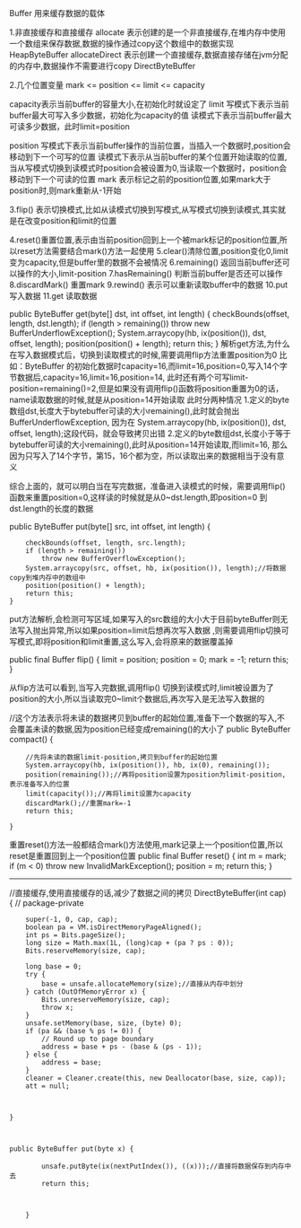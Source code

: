 Buffer
用来缓存数据的载体

1.非直接缓存和直接缓存
allocate 表示创建的是一个非直接缓存,在堆内存中使用一个数组来保存数据,数据的操作通过copy这个数组中的数据实现   HeapByteBuffer
allocateDirect 表示创建一个直接缓存,数据直接存储在jvm分配的内存中,数据操作不需要进行copy   DirectByteBuffer

2.几个位置变量
mark <= position <= limit <= capacity

capacity表示当前buffer的容量大小,在初始化时就设定了
limit 
    写模式下表示当前buffer最大可写入多少数据，初始化为capacity的值
    读模式下表示当前buffer最大可读多少数据，此时limit=position
    
position 
    写模式下表示当前buffer操作的当前位置，当插入一个数据时,position会移动到下一个可写的位置
    读模式下表示从当前buffer的某个位置开始读取的位置,当从写模式切换到读模式时position会被设置为0,当读取一个数据时，position会移动到下一个可读的位置
mark 表示标记之前的position位置,如果mark大于position时,则mark重新从-1开始

3.flip() 表示切换模式,比如从读模式切换到写模式,从写模式切换到读模式,其实就是在改变position和limit的位置

4.reset()重置位置,表示由当前position回到上一个被mark标记的position位置,所以reset方法需要结合mark()方法一起使用
5.clear()清除位置,position变化0,limit变为capacity,但是buffer里的数据不会被情况
6.remaining() 返回当前buffer还可以操作的大小,limit-position
7.hasRemaining() 判断当前buffer是否还可以操作
8.discardMark() 重置mark
9.rewind() 表示可以重新读取buffer中的数据
10.put 写入数据
11.get 读取数据


public ByteBuffer get(byte[] dst, int offset, int length) {
        checkBounds(offset, length, dst.length);
        if (length > remaining())
            throw new BufferUnderflowException();
        System.arraycopy(hb, ix(position()), dst, offset, length);
        position(position() + length);
        return this;
    }
解析get方法,为什么在写入数据模式后，切换到读取模式的时候,需要调用flip方法重置position为0
比如：ByteBuffer 的初始化数据时capacity=16,而limit=16,position=0,写入14个字节数据后,capacity=16,limit=16,position=14,
此时还有两个可写limit-position=remaining()=2,但是如果没有调用flip()函数将position重置为0的话，name读取数据的时候,就是从position=14开始读取
此时分两种情况
1.定义的byte数组dst,长度大于bytebuffer可读的大小remaining(),此时就会抛出BufferUnderflowException,
    因为在 System.arraycopy(hb, ix(position()), dst, offset, length);这段代码，就会导致拷贝出错
2.定义的byte数组dst,长度小于等于bytebuffer可读的大小remaining(),此时从position=14开始读取,而limit=16,
    那么因为只写入了14个字节，第15，16个都为空，所以读取出来的数据相当于没有意义
    
综合上面的，就可以明白当在写完数据，准备进入读模式的时候，需要调用flip()函数来重置position=0,这样读的时候就是从0~dst.length,即position=0 到dst.length的长度的数据


    
 public ByteBuffer put(byte[] src, int offset, int length) {

        checkBounds(offset, length, src.length);
        if (length > remaining())
            throw new BufferOverflowException();
        System.arraycopy(src, offset, hb, ix(position()), length);//将数据copy到堆内存中的数组中
        position(position() + length);
        return this;
    }
put方法解析,会检测可写区域,如果写入的src数组的大小大于目前byteBuffer则无法写入抛出异常,所以如果position=limit后想再次写入数据
,则需要调用flip切换可写模式,即将position和limit重置,这么写入,会将原来的数据覆盖掉
 
 
 public final Buffer flip() {
         limit = position;
         position = 0;
         mark = -1;
         return this;
     }
     
从flip方法可以看到,当写入完数据,调用flip() 切换到读模式时,limit被设置为了position的大小,所以当读取完0~limit个数据后,再次写入是无法写入数据的



//这个方法表示将未读的数据拷贝到buffer的起始位置,准备下一个数据的写入,不会覆盖未读的数据,因为position已经变成remaining()的大小了
public ByteBuffer compact() {

        //先将未读的数据limit-position,拷贝到buffer的起始位置
        System.arraycopy(hb, ix(position()), hb, ix(0), remaining());
        position(remaining());//再将position设置为position为limit-position,表示准备写入的位置
        limit(capacity());//再将limit设置为capacity
        discardMark();//重置mark=-1
        return this;

    }
    

重置reset()方法一般都结合mark()方法使用,mark记录上一个position位置,所以reset是重置回到上一个position位置
public final Buffer reset() {
        int m = mark;
        if (m < 0)
            throw new InvalidMarkException();
        position = m;
        return this;
    }
    
   
   
   
   
   
   
   
   
   
   
   -------------------------------------------------------------------------------------------------------------------------------- 
    
//直接缓存,使用直接缓存的话,减少了数据之间的拷贝
  DirectByteBuffer(int cap) {                   // package-private

        super(-1, 0, cap, cap);
        boolean pa = VM.isDirectMemoryPageAligned();
        int ps = Bits.pageSize();
        long size = Math.max(1L, (long)cap + (pa ? ps : 0));
        Bits.reserveMemory(size, cap);

        long base = 0;
        try {
            base = unsafe.allocateMemory(size);//直接从内存中划分
        } catch (OutOfMemoryError x) {
            Bits.unreserveMemory(size, cap);
            throw x;
        }
        unsafe.setMemory(base, size, (byte) 0);
        if (pa && (base % ps != 0)) {
            // Round up to page boundary
            address = base + ps - (base & (ps - 1));
        } else {
            address = base;
        }
        cleaner = Cleaner.create(this, new Deallocator(base, size, cap));
        att = null;



    }
    
    
    
    public ByteBuffer put(byte x) {
    
            unsafe.putByte(ix(nextPutIndex()), ((x)));//直接将数据保存到内存中去
            return this;
    
    
    
        }